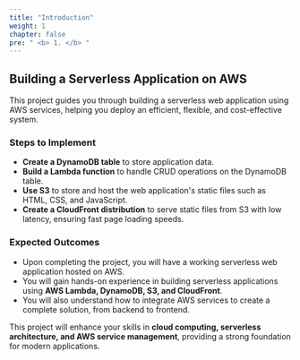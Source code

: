 ```yaml
---
title: "Introduction"
weight: 1 
chapter: false
pre: " <b> 1. </b> "
---
```


## Building a Serverless Application on AWS  
This project guides you through building a serverless web application using AWS services, helping you deploy an efficient, flexible, and cost-effective system.  

### Steps to Implement  
- **Create a DynamoDB table** to store application data.  
- **Build a Lambda function** to handle CRUD operations on the DynamoDB table.  
- **Use S3** to store and host the web application's static files such as HTML, CSS, and JavaScript.  
- **Create a CloudFront distribution** to serve static files from S3 with low latency, ensuring fast page loading speeds.  

### Expected Outcomes  
- Upon completing the project, you will have a working serverless web application hosted on AWS.  
- You will gain hands-on experience in building serverless applications using **AWS Lambda, DynamoDB, S3, and CloudFront**.  
- You will also understand how to integrate AWS services to create a complete solution, from backend to frontend.  

This project will enhance your skills in **cloud computing, serverless architecture, and AWS service management**, providing a strong foundation for modern applications.
